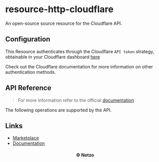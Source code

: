 # resource-http-cloudflare

An open-source source resource for the Cloudflare API.

## Configuration

This Resource authenticates through the Cloudflare `API token` strategy,
obtainable in your Cloudflare dashboard
[here](https://dash.cloudflare.com/profile/api-tokens)

Check out the Cloudflare documentation for more information on other
authentication methods.

## API Reference

> For more information refer to the official [documentation](#links)

The following operations are supported by the API.

## Links

- [Marketplace](https://app.netzo.io/resources/resource-http-cloudflare)
- [Documentation](https://api.cloudflare.com/#getting-started-endpoints)

<div align="center">
  <h4>© Netzo</h4>
</div>
